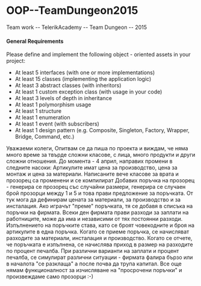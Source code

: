 # OOP--TeamDungeon2015
Team work -- TelerikAcademy -- Team Dungeon -- 2015

####  General Requirements  
Please define and implement the following object - oriented assets in your project:
 * At least 5 interfaces (with one or more implementations)
 * At least 15 classes (implementing the application logic)
 * At least 3 abstract classes (with inheritors)
 * At least 1 custom exception class (with usage in your code)
 * At least 3 levels of depth in inheritance
 * At least 1 polymorphism usage
 * At least 1 structure
 * At least 1 enumeration
 * At least 1 event (with subscribers)
 * At least 1 design pattern (e.g. Composite, Singleton, Factory, Wrapper, Bridge, Command, etc.)

 Уважаеми колеги,
Опитвам се да пиша по проекта и виждам, че няма много време за твърде сложни класове, с лица, много продукти и други сложни отношения. До момента - 4 април, направих промени в следните насоки:
Артикулите имат цена за производство, цена за монтаж и цена за материали. Написаните вече класове за врата и прозорец са променени и се компилират
Добавих поръчка на прозорец - генерира се прозорец със случайни размери, генерира се случаен брой прозорци между 1 и 5 и това прави предложение за поръчката. От тук мога да дефинирам цената за материали, за производство и за инсталация. 
Ако играчът "преме" поръчката, тя се добавя в списъка на поръчки на фирмата. Всеки ден фирмата прави разходи за заплати на работниците, може да има и независими от тях постоянни разходи.  Изпълнението на поръчките става, като се броят човекодните и броя на артикулите в една поръчка. Когато се приеме поръчка, се начисляват разходите за материали, инсталация и производство. Когато се отчете, че поръчката е изпълнена, се начислява приход в размер на разходите по процент печалба. При различни варианти на заплати и процент печалба, се  симулират различни ситуации - фирмата фалира бързо или в началота "се разклаща" а после почва да трупа капитал. Все още нямам функционалност за изчисляване на "просрочени поръчки" и произвеждаме само прозорци :-)
